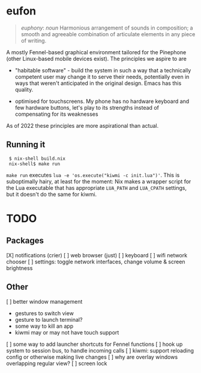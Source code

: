 # eufon

> *euphony*: _noun_ Harmonious arrangement of sounds in composition; a smooth and agreeable combination of articulate elements in any piece of writing.

A mostly Fennel-based graphical environment tailored for the Pinephone
(other Linux-based mobile devices exist). The principles we aspire to are

* "habitable software" - build the system in such a way that a
  technically competent user may change it to serve their needs,
  potentially even in ways that weren't anticipated in the original
  design.  Emacs has this quality.

* optimised for touchscreens. My phone has no hardware keyboard and few
  hardware buttons, let's play to its strengths instead of compensating for
  its weaknesses

As of 2022 these principles are more aspirational than actual.

## Running it

     $ nix-shell build.nix
     nix-shell$ make run

`make run` executes `lua -e 'os.execute("kiwmi -c init.lua")'`.  This
is suboptimally hairy, at least for the moment: Nix makes a wrapper
script for the Lua executable that has appropriate `LUA_PATH` and
`LUA_CPATH` settings, but it doesn't do the same for kiwmi.


# TODO

## Packages

[X] notifications (crier)
[ ] web browser (just)
[ ] keyboard
[ ] wifi network chooser
[ ] settings: toggle network interfaces, change volume & screen brightness

## Other

[ ] better window management
 - gestures to switch view
 - gesture to launch terminal?
 - some way to kill an app
 - kiwmi may or may not have touch support

[ ] some way to add launcher shortcuts for Fennel functions
[ ] hook up system to session bus, to handle incoming calls
[ ] kiwmi: support reloading config or otherwise making live changes
[ ] why are overlay windows overlapping regular view?
[ ] screen lock
